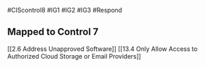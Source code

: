#CIScontrol8 #IG1 #IG2 #IG3 #Respond 

## Mapped to Control 7
[[2.6 Address Unapproved Software]]
[[13.4 Only Allow Access to Authorized Cloud Storage or Email Providers]]

